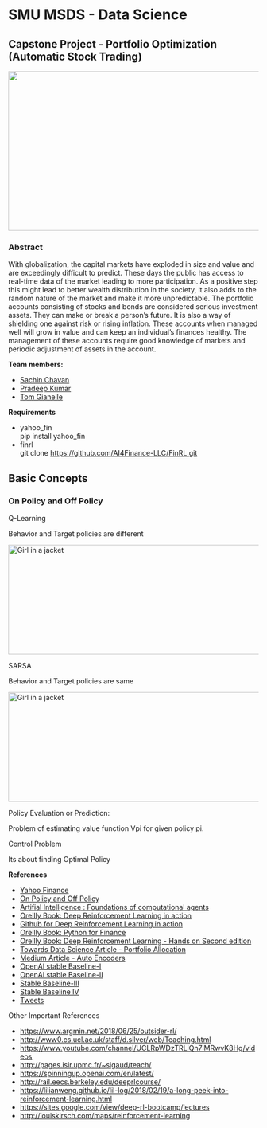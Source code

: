 # SMU MSDS - Data Science
## Capstone Project - Portfolio Optimization (Automatic Stock Trading)

<a href="https://neptune.ai/blog/the-best-tools-for-reinforcement-learning-in-python">
<img src="https://i1.wp.com/neptune.ai/wp-content/uploads/RL-tools.png?w=1100&ssl=1" width="940" height="320">
</a>


### Abstract

With globalization, the capital markets have exploded in size and value and are exceedingly difficult to predict. These days the public has access to real-time data of the market leading to more participation. As a positive step this might lead to better wealth distribution in the society, it also adds to the random nature of the market and make it more unpredictable. The portfolio accounts consisting of stocks and bonds are considered serious investment assets. They can make or break a person’s future. It is also a way of shielding one against risk or rising inflation. These accounts when managed well will grow in value and can keep an individual’s finances healthy. The management of these accounts require good knowledge of markets and periodic adjustment of assets in the account.  


**Team members:**

- <a href="https://github.com/sachinac/CapStone"> Sachin Chavan </a>
- <a href="https://github.com/pradeep17j/CapStone"> Pradeep Kumar </a>
- <a href="https://github.com/tgianelle/CapStone"> Tom Gianelle </a>

**Requirements**

- yahoo_fin <br>
  pip install yahoo_fin<br>
- finrl<br>
 git clone https://github.com/AI4Finance-LLC/FinRL.git<br>

## Basic Concepts

### On Policy and Off Policy



Q-Learning

Behavior and Target policies are different

<img src="https://leimao.github.io/images/blog/2019-03-14-RL-On-Policy-VS-Off-Policy/q-learning.png" alt="Girl in a jacket" width="640" height="220">


SARSA 

Behavior and Target policies are same

<img src="https://leimao.github.io/images/blog/2019-03-14-RL-On-Policy-VS-Off-Policy/sarsa.png" alt="Girl in a jacket" width="640" height="220">


Policy Evaluation or Prediction:

Problem of estimating value function Vpi for given policy pi.


Control Problem

Its about finding Optimal Policy


**References**



- <a href="http://theautomatic.net/2018/01/25/coding-yahoo_fin-package/"> Yahoo Finance </a> 
- <a href="https://leimao.github.io/blog/RL-On-Policy-VS-Off-Policy/"> On Policy and Off Policy </a>
- <a href="http://artint.info/2e/html/ArtInt2e.Ch12.S1.html"> Artifial Intelligence : Foundations of computational agents </a>
- <a href="https://learning.oreilly.com/library/view/deep-reinforcement-learning/9781617295430/kindle_split_013.html">Oreilly Book: Deep Reinforcement Learning in action</a>
- <a href="https://github.com/DeepReinforcementLearning/DeepReinforcementLearningInAction"> Github for Deep Reinforcement Learning in action </a>
- <a href="https://learning.oreilly.com/library/view/python-for-finance/9781492024323/ch20.html#portfolio_valuation">Oreilly Book: Python for Finance</a>
- <a href="https://learning.oreilly.com/library/view/deep-reinforcement-learning/9781838826994/Text/Chapter_2.xhtml#_idParaDest-34">Oreilly Book: Deep Reinforcement Learning - Hands on Second edition </a>
- <a href="https://towardsdatascience.com/finrl-for-quantitative-finance-tutorial-for-portfolio-allocation-9b417660c7cd"> Towards Data Science Article - Portfolio Allocation </a>
- <a href="https://medium.com/pytorch/implementing-an-autoencoder-in-pytorch-19baa22647d1"> Medium Article - Auto Encoders </a>
- <a href="https://github.com/DLR-RM/stable-baselines3"> OpenAI stable Baseline-I  </a>
- <a href="https://github.com/hill-a/stable-baselines"> OpenAI stable Baseline-II </a>
- <a href="https://araffin.github.io/post/sb3/"> Stable Baseline-III </a> 
- <a href="https://awesomeopensource.com/project/Stable-Baselines-Team/stable-baselines"> Stable Baseline IV </a>
- <a href="https://twitter.com/araffin2/status/1042026628753313792?lang=en"> Tweets </a>

Other Important References

- https://www.argmin.net/2018/06/25/outsider-rl/
- http://www0.cs.ucl.ac.uk/staff/d.silver/web/Teaching.html
- https://www.youtube.com/channel/UCLRpWDzTRLlQn7lMRwvK8Hg/videos
- http://pages.isir.upmc.fr/~sigaud/teach/
- https://spinningup.openai.com/en/latest/
- http://rail.eecs.berkeley.edu/deeprlcourse/
- https://lilianweng.github.io/lil-log/2018/02/19/a-long-peek-into-reinforcement-learning.html
- https://sites.google.com/view/deep-rl-bootcamp/lectures
- http://louiskirsch.com/maps/reinforcement-learning


